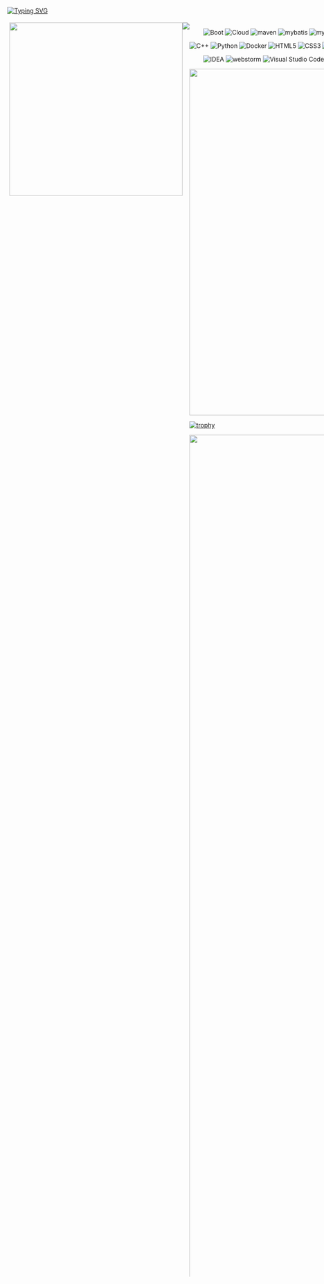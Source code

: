 <!--
<p>
<img src="https://capsule-render.vercel.app/api?type=waving&color=timeGradient&height=300&&section=header&text=Mike&fontSize=90&fontAlign=50&fontAlignY=30&desc=HI&descAlign=50&descSize=30&descAlignY=60&animation=twinkling" />
</p>
-->
<a href="https://git.io/typing-svg"><img src="https://readme-typing-svg.demolab.com?font=Fira+Code&pause=600&center=true&width=435&lines=Welcome+my+github" alt="Typing SVG" /></a>

<div style="display:flex;padding:5px">
<img width="400" src="https://github-readme-stats.vercel.app/api?username=MikeColeone&theme=transparent&include_all_commits=true&show_icons=true&hide_border=true" />
<img src="https://github-readme-stats.vercel.app/api/top-langs/?username=MikeColeone&theme=transparent&hide_border=true&layout=donut-vertical&langs_count=6" />
<div/>

<!-- 各种技术栈和工具等图标 -->
&emsp;&emsp;
![Boot](https://img.shields.io/badge/Boot-white?logo=springboot&labelColor=white&color=%236DB33F)
![Cloud](https://img.shields.io/badge/Cloud-white?logo=spring&labelColor=white&color=%236DB33F)
![maven](https://img.shields.io/badge/maven-%23C71A36?logo=apache%20maven&logoColor=%23C71A36&labelColor=white)
![mybatis](https://img.shields.io/badge/mybatis-blue)
![mybatisplus](https://img.shields.io/badge/mybatis%20plus-red)
![MySQL](https://img.shields.io/badge/MySQL-white?logo=mysql&logoColor=%234479A1&labelColor=white&color=%234479A1)
![redis](https://img.shields.io/badge/redis-%23DC382D?logo=redis&labelColor=white&color=red)
![jwt](https://img.shields.io/badge/JWT-white?logo=jsonwebtokens&logoColor=white&labelColor=blue&color=red)
![Vue](https://img.shields.io/badge/-Vue.js-3f745c?style=flat-square&logo=Vue.js)
![JavaScript](https://img.shields.io/badge/JavaScript-white?style=social&logo=javascript&logoColor=%23F7DF1E&labelColor=white&color=%23F7DF1E)


![C++](https://img.shields.io/badge/C%2B%2B-blue?logo=C%2B%2B&logoColor=white)
![Python](https://img.shields.io/badge/-Python-white?&logo=Python&logoColor=%232496ED&labelColor=white&color=%232496ED)
![Docker](https://img.shields.io/badge/Docker-white?logo=docker&logoColor=%232496ED&labelColor=white&color=%232496ED)
![HTML5](https://img.shields.io/badge/-HTML5-E34F26?style=flat-square&logo=html5&logoColor=white)
![CSS3](https://img.shields.io/badge/-CSS3-red?style=flat-square&logo=css3)
![Android](https://img.shields.io/badge/Android-3DDC84?style=flat-square&logo=android&logoColor=white)
![element+](https://img.shields.io/badge/element%2B-white?logo=e&logoColor=blue&labelColor=white&color=blue&link=https%3A%2F%2Felement-plus.org%2Fzh-CN%2Fcomponent%2Fbutton.html)
![antd](https://img.shields.io/badge/Ant%20Design-blue?logo=antdesign&logoColor=%230170FE&labelColor=white)
![Vite](https://img.shields.io/badge/Vite-white?style=social&logo=vite&logoColor=%23646CFF&labelColor=white)
![npm](https://img.shields.io/badge/npm-white?logo=npm&logoColor=%23CB3837&labelColor=white&color=%23CB3837)
![pnpm](https://img.shields.io/badge/pnpm-white?logo=pnpm&labelColor=white&color=%23F69220)


&emsp;&emsp;
![IDEA](https://img.shields.io/badge/Intellij%20IDEA-blue?logo=intellijidea&logoColor=black)
![webstorm](https://img.shields.io/badge/WebStorm-blue?logo=WebStorm&logoColor=black)
![Visual Studio Code](https://img.shields.io/badge/-VS%20Code-007ACC?style=flat-square&logo=Visual%20Studio%20Code&logoColor=fff)
![Git](https://img.shields.io/badge/-Git-FCC624?style=flat-square&logo=git)
![github](https://img.shields.io/badge/GitHub-black?logo=GitHub&logoColor=white)
![gitee](https://img.shields.io/badge/Gitee-red?logo=Gitee&logoColor=white)
![apifox](https://img.shields.io/badge/Apifox-red?logo=Apifox&logoColor=white)
![Linux](https://img.shields.io/badge/Linux-white?logo=linux&logoColor=blue&labelColor=white&color=blue)
![hexo](https://img.shields.io/badge/hexo-white?logo=hexo)
![Yarn](https://img.shields.io/badge/Yarn-white?logo=yarn&logoColor=%232C8EBB&labelColor=white&color=%232C8EBB)


<img width="800" src="https://github-readme-activity-graph.vercel.app/graph?username=MikeColeone&theme=github-compact&hide_border=true&area=true" />

<!-- 奖杯 -->
[![trophy](https://github-profile-trophy.vercel.app/?username=MikeColeone&theme=onedark)](https://github.com/ryo-ma/github-profile-trophy)

<img width="200%" src="https://img2.imgtp.com/2024/04/03/WS7f3suw.gif" />




